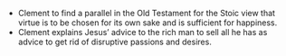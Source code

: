 - Clement to find a parallel in the Old Testament for the Stoic view that virtue is to be chosen for its own sake and is sufficient for happiness.
- Clement explains Jesus’ advice to the rich man to sell all he has as advice to get rid of disruptive passions and desires.